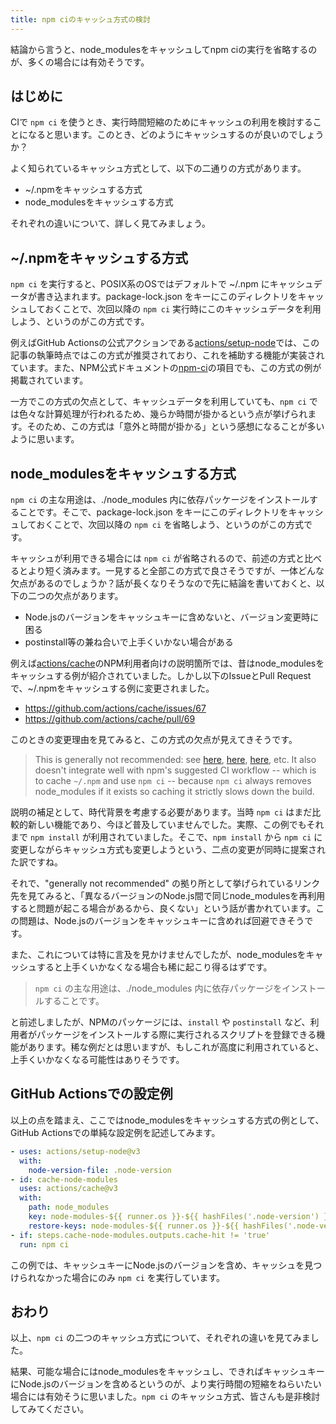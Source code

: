```yaml
---
title: npm ciのキャッシュ方式の検討
---
```


結論から言うと、node_modulesをキャッシュしてnpm ciの実行を省略するのが、多くの場合には有効そうです。

## はじめに

CIで `npm ci` を使うとき、実行時間短縮のためにキャッシュの利用を検討することになると思います。このとき、どのようにキャッシュするのが良いのでしょうか？

よく知られているキャッシュ方式として、以下の二通りの方式があります。

- ~/.npmをキャッシュする方式
- node_modulesをキャッシュする方式

それぞれの違いについて、詳しく見てみましょう。

## ~/.npmをキャッシュする方式

`npm ci` を実行すると、POSIX系のOSではデフォルトで ~/.npm にキャッシュデータが書き込まれます。package-lock.json をキーにこのディレクトリをキャッシュしておくことで、次回以降の `npm ci` 実行時にこのキャッシュデータを利用しよう、というのがこの方式です。

例えばGitHub Actionsの公式アクションである[actions/setup-node](https://github.com/actions/setup-node)では、この記事の執筆時点ではこの方式が推奨されており、これを補助する機能が実装されています。また、NPM公式ドキュメントの[npm-ci](https://docs.npmjs.com/cli/v10/commands/npm-ci)の項目でも、この方式の例が掲載されています。

一方でこの方式の欠点として、キャッシュデータを利用していても、`npm ci` では色々な計算処理が行われるため、幾らか時間が掛かるという点が挙げられます。そのため、この方式は「意外と時間が掛かる」という感想になることが多いように思います。

## node_modulesをキャッシュする方式

`npm ci` の主な用途は、./node_modules 内に依存パッケージをインストールすることです。そこで、package-lock.json をキーにこのディレクトリをキャッシュしておくことで、次回以降の `npm ci` を省略しよう、というのがこの方式です。

キャッシュが利用できる場合には `npm ci` が省略されるので、前述の方式と比べるとより短く済みます。一見すると全部この方式で良さそうですが、一体どんな欠点があるのでしょうか？話が長くなりそうなので先に結論を書いておくと、以下の二つの欠点があります。

- Node.jsのバージョンをキャッシュキーに含めないと、バージョン変更時に困る
- postinstall等の兼ね合いで上手くいかない場合がある

例えば[actions/cache](https://github.com/actions/cache)のNPM利用者向けの説明箇所では、昔はnode_modulesをキャッシュする例が紹介されていました。しかし以下のIssueとPull Requestで、~/.npmをキャッシュする例に変更されました。

- <https://github.com/actions/cache/issues/67>
- <https://github.com/actions/cache/pull/69>

このときの変更理由を見てみると、この方式の欠点が見えてきそうです。

> This is generally not recommended: see [here](https://docs.npmjs.com/cli/ci.html#example), [here](https://stackoverflow.com/questions/42521884/should-i-have-travis-cache-node-modules-or-home-npm), [here](https://docs.microsoft.com/en-us/azure/devops/pipelines/caching/?view=azure-devops#nodejsnpm), etc. It also doesn't integrate well with npm's suggested CI workflow -- which is to cache `~/.npm` and use `npm ci` -- because `npm ci` always removes node_modules if it exists so caching it strictly slows down the build.

説明の補足として、時代背景を考慮する必要があります。当時 `npm ci` はまだ比較的新しい機能であり、今ほど普及していませんでした。実際、この例でもそれまで `npm install` が利用されていました。そこで、`npm install` から `npm ci` に変更しながらキャッシュ方式も変更しようという、二点の変更が同時に提案された訳ですね。

それで、"generally not recommended" の拠り所として挙げられているリンク先を見てみると、「異なるバージョンのNode.js間で同じnode_modulesを再利用すると問題が起こる場合があるから、良くない」という話が書かれています。この問題は、Node.jsのバージョンをキャッシュキーに含めれば回避できそうです。

また、これについては特に言及を見かけませんでしたが、node_modulesをキャッシュすると上手くいかなくなる場合も稀に起こり得るはずです。

> `npm ci` の主な用途は、./node_modules 内に依存パッケージをインストールすることです。

と前述しましたが、NPMのパッケージには、`install` や `postinstall` など、利用者がパッケージをインストールする際に実行されるスクリプトを登録できる機能があります。稀な例だとは思いますが、もしこれが高度に利用されていると、上手くいかなくなる可能性はありそうです。

## GitHub Actionsでの設定例

以上の点を踏まえ、ここではnode_modulesをキャッシュする方式の例として、GitHub Actionsでの単純な設定例を記述してみます。

```yaml
- uses: actions/setup-node@v3
  with:
    node-version-file: .node-version
- id: cache-node-modules
  uses: actions/cache@v3
  with:
    path: node_modules
    key: node-modules-${{ runner.os }}-${{ hashFiles('.node-version') }}-${{ hashFiles('package-lock.json') }}
    restore-keys: node-modules-${{ runner.os }}-${{ hashFiles('.node-version') }}-${{ hashFiles('package-lock.json') }}
- if: steps.cache-node-modules.outputs.cache-hit != 'true'
  run: npm ci
```

この例では、キャッシュキーにNode.jsのバージョンを含め、キャッシュを見つけられなかった場合にのみ `npm ci` を実行しています。

## おわり

以上、`npm ci` の二つのキャッシュ方式について、それぞれの違いを見てみました。

結果、可能な場合にはnode_modulesをキャッシュし、できればキャッシュキーにNode.jsのバージョンを含めるというのが、より実行時間の短縮をねらいたい場合には有効そうに思いました。`npm ci` のキャッシュ方式、皆さんも是非検討してみてください。
